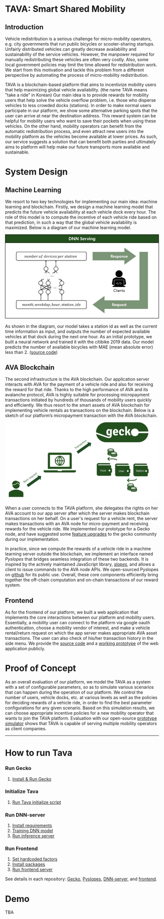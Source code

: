 # TAVA: Smart Shared Mobility

## Introduction

Vehicle redistribution is a serious challenge for micro-mobility operators, e.g. city governments that run public bicycles or scooter-sharing startups. Unfairly distributed vehicles can greatly decrease availability and sustainability of the service vehicles. However, the manpower required for manually redistributing these vehicles are often very costly. Also, some local government policies may limit the time allowed for redistribution work. We start from this motivation and tackle this problem from a different perspective by automating the process of micro-mobility redistribution.

TAVA is a blockchain-based platform that aims to incentivize mobility users that help maximizing global vehicle availability. (the name TAVA means "take a ride" in Korean) Our main idea is to provide rewards for mobility users that help solve the vehicle overflow problem, i.e. those who disperse vehicles to less crowded docks (stations). In order to make normal users participate in our platform, we show some alternative parking spots that the user can arrive at near the destination address. This reward system can be helpful for mobility users who want to save their pockets when using these vehicles. On the other hand, mobility operators can benefit from the automatic redistribution process, and even attract new users into the mobility platform as the vehicles become available at lower prices. As such, our service suggests a solution that can benefit both parties and ultimately aims to platform will help make our future transports more available and sustainable.

# System Design

## Machine Learning

We resort to two key technologies for implementing our main idea: machine learning and blockchain. Firstly, we design a machine learning model that predicts the future vehicle availability at each vehicle dock every hour. The role of this model is to compute the incentive of each vehicle ride based on that prediction, in such a way that the global vehicle availability is maximized. Below is a diagram of our machine learning model.

<img src="./images/fig1.png"/>

As shown in the diagram, our model takes a station id as well as the current time information as input, and outputs the number of expected available vehicles at that dock during the next one hour. As an initial prototype, we built a neural network and trained it with the citibike 2019 data. Our model predicts the number of available bicycles with MAE (mean absolute error) less than 2. ([source code](https://github.com/t-ava/citibike-DNN))

## AVA Blockchain

The second infrastructure is the AVA blockchain. Our application server interacts with AVA for the payment of a vehicle ride and also for receiving the reward for that ride. Thanks to the high performance of AVA and its avalanche protocol, AVA is highly suitable for processing micropayment transactions initiated by hundreds of thousands of mobility users quickly and efficiently. We thus resort to the smart assets of AVA blockchain for implementing vehicle rentals as transactions on the blockchain. Below is a sketch of our platform’s micropayment transaction with the AVA blockchain.

<img src="./images/fig2.png"/>

When a user connects to the TAVA platform, she delegates the rights on her AVA account to our app server after which the server makes blockchain transactions on her behalf. On a user's request for a vehicle rent, the server makes transactions with an AVA node for micro-payment and receiving rewards for the vehicle ride. We implemented our prototype for a Gecko node, and have suggested some [feature upgrades]((https://github.com/ava-labs/gecko/pull/179)) to the gecko community during our implementation.

In practice, since we compute the rewards of a vehicle ride in a machine learning server outside the blockchain, we implement an interface named *Pyslopes* that bridges seamless integration of these two backends. It is inspired by the actively maintained JavaScript library, [*slopes*](https://github.com/ava-labs/slopes), and allows a client to issue commands to the AVA node APIs. We open-sourced Pyslopes on [github](https://github.com/t-ava/pyslopes) for its public use. Overall, these core components efficiently bring together the off-chain computation and on-chain transactions of our reward system.

## Frontend

As for the frontend of our platform, we built a web application that implements the core interactions between our platform and mobility users. Essentially, a mobility user can connect to the platform via google oauth authentication, choose a mobility vendor of interest, and make a vehicle rental/return request on which the app server makes appropriate AVA asset transactions. The user can also check of his/her transaction history in the side menu. We provide the [source code](https://github.com/t-ava/tava-frontend) and a [working prototype](http://lynx.snu.ac.kr:8084/) of the web application publicly. 

# Proof of Concept

As an overall evaluation of our platform, we model the TAVA as a system with a set of configurable parameters, so as to simulate various scenarios that can happen during the operation of our platform. We control the number of users, vehicle docks, etc. at various levels as well as the policies for deciding rewards of a vehicle ride, in order to find the best parameter configurations for any given scenario. Based on this simulation results, we can choose appropriate incentive policies for a new mobility operator that wants to join the TAVA platform. Evaluation with our open-source [prototype simulator](https://github.com/t-ava/tava-simulator) shows that TAVA is capable of serving multiple mobility operators as client companies. 

---

# How to run Tava

### Run Gecko

1. [Install & Run Gecko](./gecko.md#install--run-gecko)

### Initialize Tava

1. [Run Tava initialize script](./gecko.md#run-tava-initialize-script)

### Run DNN-server

1. [Install requirements](./DNN-server.md#install-requirements)
2. [Training DNN model](./DNN-server.md#training-model)
3. [Run inference server](./DNN-server.md#run-inference-server)

### Run Frontend

1. [Set hardcoded factors](./frontend.md#set-hardcoded-factors)
2. [Install packages](./frontend.md#install-packages)
3. [Run frontend server](./frontend.md#run-server)

See details in each repository: [Gecko](https://github.com/t-ava/gecko), [Pyslopes](https://github.com/t-ava/pyslopes), [DNN-server](https://github.com/t-ava/citibike-DNN), and [frontend](https://github.com/t-ava/tava-frontend).

# Demo

TBA
